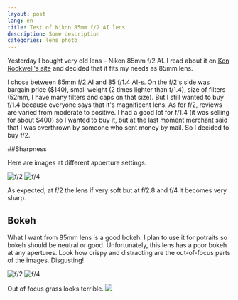 ```yaml
---
layout: post
lang: en
title: Test of Nikon 85mm f/2 AI lens
description: Some description
categories: lens photo
---
```


Yesterday I bought very old lens – Nikon 85mm f/2 AI. I read about it on [Ken
Rockwell's site][kenrockwell] and decided that it fits my needs as 85mm lens.

I chose between 85mm f/2 AI and 85 f/1.4 AI-s. On the f/2's side was bargain
price ($140), small weight (2 times lighter than f/1.4), size of filters (52mm,
I have many filters and caps on that size). But I still wanted to buy f/1.4
because everyone says that it's magnificent lens. As for f/2, reviews are varied
from moderate to positive. I had a good lot for f/1.4 (it was selling for about
$400) so I wanted to buy it, but at the last moment merchant said that I was
overthrown by someone who sent money by mail. So I decided to buy f/2.

[kenrockwell]: http://www.kenrockwell.com/nikon/85f2ais.htm

##Sharpness

Here are images at different apperture settings:

![f/2](http://farm8.staticflickr.com/7487/15506193727_4c97dca998_c.jpg)
![f/4](http://farm8.staticflickr.com/7517/15071448284_8229bd5a6a_c.jpg)

As expected, at f/2 the lens if very soft but at f/2.8 and f/4 it becomes very sharp.

## Bokeh

What I want from 85mm lens is a good bokeh. I plan to use it for potraits so bokeh should be neutral or good. Unfortunately, this lens has a poor bokeh at any apertures. Look how crispy and distracting are the out-of-focus parts of the images. Disgusting!

![f/2](http://farm4.staticflickr.com/3944/15506201767_9bc6cb5ebf_c.jpg)
![f/4](http://farm6.staticflickr.com/5598/15689485961_e4a51d24e4_c.jpg)


Out of focus grass looks terrible.
![](http://farm6.staticflickr.com/5604/15506196787_9aae056bf8_c.jpg)


